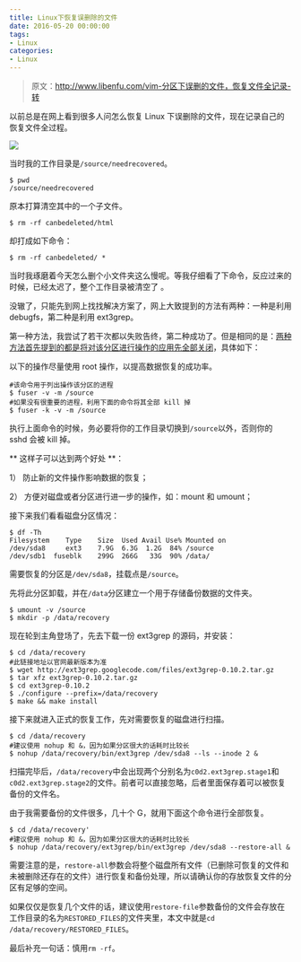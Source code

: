 ```yaml
---
title: Linux下恢复误删除的文件
date: 2016-05-20 00:00:00
tags:
- Linux
categories:
- Linux
---
```


> 原文：http://www.libenfu.com/vim-分区下误删的文件，恢复文件全记录-转

以前总是在网上看到很多人问怎么恢复 Linux 下误删除的文件，现在记录自己的恢复文件全过程。

![](//img5.fanhaobai.com/2016/05/recover-file/Vv0jLUo_qMOT_N5y4Ha4KhBA.jpg)<!--more-->

当时我的工作目录是`/source/needrecovered`。

```Shell
$ pwd
/source/needrecovered
```

原本打算清空其中的一个子文件。

```Shell
$ rm -rf canbedeleted/html
```

却打成如下命令：

```Shell
$ rm -rf canbedeleted/ *
```

当时我琢磨着今天怎么删个小文件夹这么慢呢。等我仔细看了下命令，反应过来的时候，已经太迟了，整个工作目录被清空了 。

没辙了，只能先到网上找找解决方案了，网上大致提到的方法有两种：一种是利用 debugfs，第二种是利用 ext3grep。

第一种方法，我尝试了若干次都以失败告终，第二种成功了。但是相同的是：[两种方法首先提到的都是将对该分区进行操作的应用先全部关闭](#)，具体如下：

以下的操作尽量使用 root 操作，以提高数据恢复的成功率。

```Shell
#该命令用于列出操作该分区的进程
$ fuser -v -m /source
#如果没有很重要的进程，利用下面的命令将其全部 kill 掉
$ fuser -k -v -m /source
```

执行上面命令的时候，务必要将你的工作目录切换到`/source`以外，否则你的 sshd 会被 kill 掉。

** 这样子可以达到两个好处 **：

1） 防止新的文件操作影响数据的恢复；

2） 方便对磁盘或者分区进行进一步的操作，如：mount 和 umount；


接下来我们看看磁盘分区情况：

```Shell
$ df -Th
Filesystem    Type    Size  Used Avail Use% Mounted on
/dev/sda8     ext3    7.9G  6.3G  1.2G  84% /source
/dev/sdb1  fuseblk    299G  266G   33G  90% /data/
```

需要恢复的分区是`/dev/sda8`，挂载点是`/source`。

先将此分区卸载，并在`/data`分区建立一个用于存储备份数据的文件夹。

```Shell
$ umount -v /source
$ mkdir -p /data/recovery
```

现在轮到主角登场了，先去下载一份 ext3grep 的源码，并安装：

```Shell
$ cd /data/recovery
#此链接地址以官网最新版本为准
$ wget http://ext3grep.googlecode.com/files/ext3grep-0.10.2.tar.gz
$ tar xfz ext3grep-0.10.2.tar.gz
$ cd ext3grep-0.10.2
$ ./configure --prefix=/data/recovery
$ make && make install
```

接下来就进入正式的恢复工作，先对需要恢复的磁盘进行扫描。

```Shell
$ cd /data/recovery
#建议使用 nohup 和 &，因为如果分区很大的话耗时比较长
$ nohup /data/recovery/bin/ext3grep /dev/sda8 --ls --inode 2 &
```

扫描完毕后，`/data/recovery`中会出现两个分别名为`c0d2.ext3grep.stage1`和`c0d2.ext3grep.stage2`的文件。前者可以直接忽略，后者里面保存着可以被恢复备份的文件名。

由于我需要备份的文件很多，几十个 G，就用下面这个命令进行全部恢复。

```Shell
$ cd /data/recovery'
#建议使用 nohup 和 &，因为如果分区很大的话耗时比较长
$ nohup /data/recovery/ext3grep/bin/ext3grep /dev/sda8 --restore-all &
```

需要注意的是，`restore-all`参数会将整个磁盘所有文件（已删除可恢复的文件和未被删除还存在的文件）进行恢复和备份处理，所以请确认你的存放恢复文件的分区有足够的空间。

如果仅仅是恢复几个文件的话，建议使用`restore-file`参数备份的文件会存放在工作目录的名为`RESTORED_FILES`的文件夹里，本文中就是`cd /data/recovery/RESTORED_FILES`。

最后补充一句话：慎用`rm -rf`。
